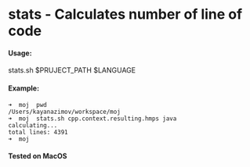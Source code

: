 # stats - Calculates number of line of code

#### Usage:
stats.sh $PRUJECT_PATH $LANGUAGE
   
#### Example:
```
➜  moj  pwd
/Users/kayanazimov/workspace/moj
➜  moj  stats.sh cpp.context.resulting.hmps java
calculating...
total lines: 4391
➜  moj  
```
 
#### Tested on MacOS   



